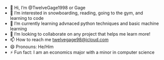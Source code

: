 - 👋 Hi, I’m @TwelveGage1998 or Gage
- 👀 I’m interested in snowboarding, reading, going to the gym, and learning to code
- 🌱 I’m currently learning advnaced python techniques and basic machine learning
- 💞️ I’m looking to collaborate on any project that helps me learn more!
- 📫 How to reach me twelvegage98@icloud.com
- 😄 Pronouns: He/Him
- ⚡ Fun fact: I am an economics major with a minor in computer science

<!---
TwelveGage1998/TwelveGage1998 is a ✨ special ✨ repository because its `README.md` (this file) appears on your GitHub profile.
You can click the Preview link to take a look at your changes.
--->

